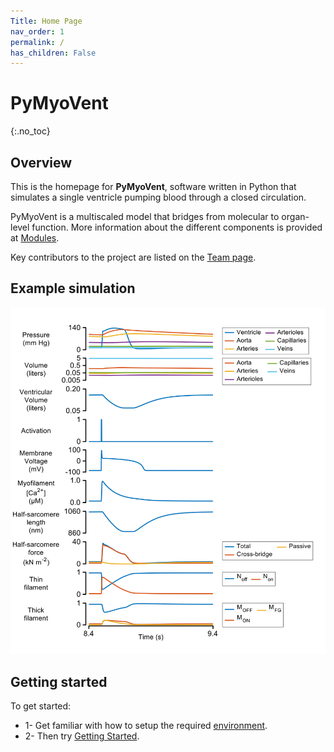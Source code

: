 ```yaml
---
Title: Home Page
nav_order: 1
permalink: /
has_children: False
---
```

# PyMyoVent
{:.no_toc}

## Overview 

This is the homepage for **PyMyoVent**, software written in Python that simulates a single ventricle pumping blood through a closed circulation.

PyMyoVent is a multiscaled model that bridges from molecular to organ-level function. More information about the different components is provided at [Modules](pages/modules/modules.html). 

Key contributors to the project are listed on the [Team page](pages/team/team.html).

## Example simulation

![Single beat](single_beat.png)

## Getting started

To get started:
* 1- Get familiar with how to setup the required [environment](../pages/environment/environment.html).
* 2- Then try [Getting Started](../pages/demos/getting_started/getting_started.html).


